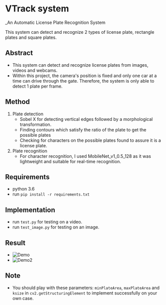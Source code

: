 # VTrack system
_An Automatic License Plate Recognition System

This system can detect and recognize 2 types of license plate, rectangle plates and square plates.

## Abstract
- This system can detect and recognize license plates from images, videos and webcams.
- Within this project, the camera's position is fixed and only one car at a time can drive through the gate. Therefore, the system is only able to detect 1 plate per frame.
## Method
1. Plate detection
   - Sobel X for detecting vertical edges followed by a morphological transformation.
   - Finding contours which satisfy the ratio of the plate to get the possible plates
   - Checking for characters on the possible plates found to assure it is a license plate.
2. Plate recognition
   - For character recognition, I used MobileNet_v1_0.5_128 as it was lightweight and suitable for real-time recognition.

## Requirements
- python 3.6
- run `pip install -r requirements.txt`

## Implementation
- run `test.py` for testing on a video.
- run `test_image.py` for testing on an image.

## Result
- ![Demo](https://github.com/PrasannaDangol/VTrack/tree/dev/test_videos/screenshot_1.png)
- ![Demo2](https://github.com/PrasannaDangol/VTrack/tree/dev/test_videos/screenshot_2.png)

## Note
- You should play with these parameters: `minPlateArea`, `maxPlateArea` and `ksize` in `cv2.getStructuringElement` to implement successfully on your own case.
